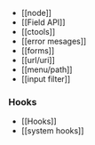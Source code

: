 * [[node]]
* [[Field API]]
* [[ctools]]
* [[error mesages]]
* [[forms]]
* [[url/uri]]
* [[menu/path]]
* [[input filter]]
### Hooks
* [[Hooks]]
* [[system hooks]]